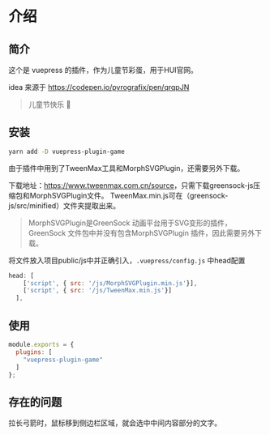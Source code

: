 # 介绍

## 简介

这个是 vuepress 的插件，作为儿童节彩蛋，用于HUI官网。

idea 来源于 <https://codepen.io/pyrografix/pen/qrqpJN>

> 儿童节快乐 🤖


## 安装

```bash
yarn add -D vuepress-plugin-game
```

由于插件中用到了TweenMax工具和MorphSVGPlugin，还需要另外下载。

下载地址：<https://www.tweenmax.com.cn/source>，只需下载greensock-js压缩包和MorphSVGPlugin文件。
TweenMax.min.js可在（greensock-js/src/minified）文件夹提取出来。

> MorphSVGPlugin是GreenSock 动画平台用于SVG变形的插件，
GreenSock 文件包中并没有包含MorphSVGPlugin 插件，因此需要另外下载。

将文件放入项目public/js中并正确引入，`.vuepress/config.js` 中head配置

```js
head: [
    ['script', { src: '/js/MorphSVGPlugin.min.js'}],
    ['script', { src: '/js/TweenMax.min.js'}]
  ],
```

## 使用

```js
module.exports = {
  plugins: [
    "vuepress-plugin-game"
  ]
};
```

## 存在的问题

拉长弓箭时，鼠标移到侧边栏区域，就会选中中间内容部分的文字。